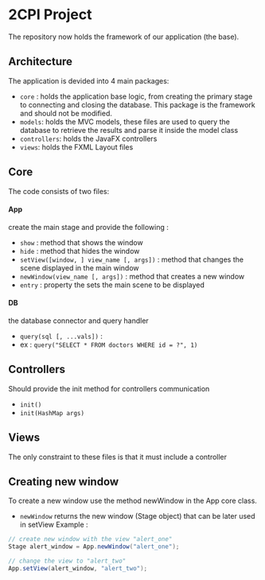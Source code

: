2CPI Project
============
The repository now holds the framework of our application (the base).

Architecture
------------
The application is devided into 4 main packages:
* `core` : holds the application base logic, from creating the primary stage to connecting and closing the database. This package is the framework and should not be modified.
* `models`: holds the MVC models, these files are used to query the database to retrieve the results and parse it inside the model class
* `controllers`: holds the JavaFX controllers 
* `views`: holds the FXML Layout files

Core
----
The code consists of two files:
#### App
create the main stage and provide the following :
* `show` : method that shows the window
* `hide` : method that hides the window
* `setView([window, ] view_name [, args])` : method that changes the scene displayed in the main window
* `newWindow(view_name [, args])` : method that creates a new window
* `entry` : property the sets the main scene to be displayed
#### DB
the database connector and query handler
* `query(sql [, ...vals])` :
* ex : `query("SELECT * FROM doctors WHERE id = ?", 1)`

Controllers
-----------
Should provide the init method for controllers communication
* `init()`
* `init(HashMap args)`

Views
-----
The only constraint to these files is that it must include a controller

Creating new window
-------------------
To create a new window use the method newWindow in the App core class.
* `newWindow` returns the new window (Stage object) that can be later used in setView
Example :
```java
// create new window with the view "alert_one"
Stage alert_window = App.newWindow("alert_one");

// change the view to "alert_two"
App.setView(alert_window, "alert_two");
``` 
